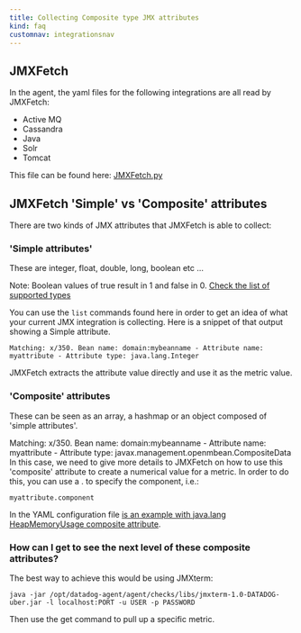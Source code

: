 ```yaml
---
title: Collecting Composite type JMX attributes
kind: faq
customnav: integrationsnav
---
```


## JMXFetch

In the agent, the yaml files for the following integrations are all read by JMXFetch:

* Active MQ
* Cassandra
* Java
* Solr
* Tomcat

This file can be found here: [JMXFetch.py](https://github.com/DataDog/dd-agent/blob/master/jmxfetch.py)

## JMXFetch 'Simple' vs 'Composite' attributes

There are two kinds of JMX attributes that JMXFetch is able to collect:

### 'Simple attributes'

These are integer, float, double, long, boolean etc …

Note: Boolean values of true result in 1 and false in 0. [Check the list of supported types](https://github.com/DataDog/jmxfetch/blob/master/src/main/java/org/datadog/jmxfetch/Instance.java#L23-L27)

You can use the `list` commands found here in order to get an idea of what your current JMX integration is collecting. Here is a snippet of that output showing a Simple attribute.
```
Matching: x/350. Bean name: domain:mybeanname - Attribute name: myattribute - Attribute type: java.lang.Integer
```
JMXFetch extracts the attribute value directly and use it as the metric value.

### 'Composite' attributes

These can be seen as an array, a hashmap or an object composed of 'simple attributes'.

Matching: x/350. Bean name: domain:mybeanname - Attribute name: myattribute - Attribute type: javax.management.openmbean.CompositeData
In this case, we need to give more details to JMXFetch on how to use this 'composite' attribute to create a numerical value for a metric. In order to do this, you can use a . to specify the component, i.e.:

`myattribute.component`

In the YAML configuration file [is an example with java.lang HeapMemoryUsage composite attribute](https://github.com/DataDog/jmxfetch/blob/master/src/main/resources/jmx-2.yaml#L3-L14).

### How can I get to see the next level of these composite attributes?

The best way to achieve this would be using JMXterm:
```
java -jar /opt/datadog-agent/agent/checks/libs/jmxterm-1.0-DATADOG-uber.jar -l localhost:PORT -u USER -p PASSWORD
```

Then use the get command to pull up a specific metric.